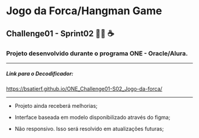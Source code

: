 # Jogo da Forca/Hangman Game

## Challenge01 - Sprint02 :man_technologist: :coffee:


### Projeto desenvolvido durante o programa ONE - Oracle/Alura.
---

##### Link para o Decodificador:

 https://bsatierf.github.io/ONE_Challenge01-S02_Jogo-da-forca/

___

* Projeto ainda receberá melhorias;

* Interface baseada em modelo disponibilizado através do figma;

* Não responsivo. Isso será resolvido em atualizações futuras;
